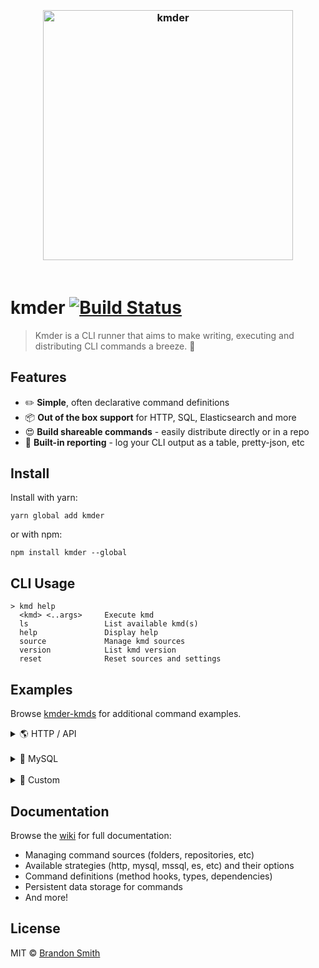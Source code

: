 <h3 align="center">
  <br>
  <img width="400" src="https://rawgit.com/brandon93s/kmder/master/media/logo.svg" alt="kmder" />
  <br>
    <br>
</h3>

# kmder [![Build Status](https://travis-ci.org/brandon93s/kmder.svg?branch=master)](https://travis-ci.org/brandon93s/kmder)

> Kmder is a CLI runner that aims to make writing, executing and distributing CLI commands a breeze. :palm_tree:

## Features

* ✏️ **Simple**, often declarative command definitions
* 📦 **Out of the box support** for HTTP, SQL, Elasticsearch and more
* 😍 **Build shareable commands** - easily distribute directly or in a repo
* 📡 **Built-in reporting** - log your CLI output as a table, pretty-json, etc

## Install

Install with yarn:

```shell
yarn global add kmder
```

or with npm:

```shell
npm install kmder --global
```

## CLI Usage
```shell
> kmd help
  <kmd> <..args>     Execute kmd
  ls                 List available kmd(s)
  help               Display help
  source             Manage kmd sources
  version            List kmd version
  reset              Reset sources and settings
```

## Examples

Browse [kmder-kmds](https://github.com/brandon93s/kmder-kmds) for additional command examples.

<details><summary>🌎 HTTP / API</summary>
<p>

The following defines the declarative `fx` command which retrieves current exchange rates for the given currencies:

```json
// fx.json
{
    "type": "http",
    "url": "https://api.fixer.io/latest?base={0}&symbols={1}",
    "jp": "$.rates.{1}"
}
```

```sh
> kmd fx USD GPB
0.73792
```

</p>
</details>
<br />
<details><summary>🐬 MySQL</summary>
<p>

```json
// user.json
{
  "type": "mysql",
  "connection": {
    "host": "db.example.com",
    "user": "kmdertest",
    "password": "kmder-test",
    "database": "kmdertest"
  },
  "query": "SELECT user_name, first, last FROM `users` WHERE `user_name` LIKE '%{0}%'"
}
```

```shell
> kmd user bsmith
----------------------------
user_name | first   | last |
----------------------------
bsmith    | Brandon | Smith
```

</p>
</details>
<br />
<details><summary>📐 Custom</summary>
<p>

The following defines the `max` command which returns the maximum value passed to the command. This example shows that a command can be custom, arbitrary JavaScript:

```js
// max.js
module.exports.run = (args) => {
  return Math.max(...args)
}
```

```sh
> kmd max -5 5 9 99 -99
99
```
</p>
</details>

## Documentation

Browse the [wiki](https://github.com/brandon93s/kmder/wiki) for full documentation:

- Managing command sources (folders, repositories, etc)
- Available strategies (http, mysql, mssql, es, etc) and their options
- Command definitions (method hooks, types, dependencies)
- Persistent data storage for commands
- And more!

## License

MIT © [Brandon Smith](https://github.com/brandon93s)

